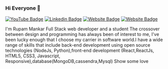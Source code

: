 ### Hi Everyone 👋

[![YouTube Badge](https://img.shields.io/badge/YouTube-codoblog-red)](https://youtube.com/channel/UCkgYqlsFvu7Tq-W2n8aQwtg)
[![Linkedin Badge](https://img.shields.io/badge/-Rupam-blue?style=flat-square&logo=Linkedin&logoColor=white&link=https://www.linkedin.com/in/rupam-mankar-2686b7189/)](https://www.linkedin.com/in/rupam-mankar-2686b7189/)
[![Website Badge](https://img.shields.io/badge/WebSite-codemaifil-green)](https://rupammankar.netlify.app/)
[![Website Badge](https://img.shields.io/badge/StackOverflow-Rupam-yellow)](https://stackoverflow.com/users/19592192/rupam-mankar)


I'm Rupam Mankar
Full Stack web developer and a student
The crossover between design and programming has always been of interest to me, I've been lucky enough that I choose my carrier in software world.I have a wide range of skills that include back-end development using open source technologies (NodeJs, Python),front-end development (React,ReactJs, HTML5, CSS3, Javascript, Responsive),database(MongoDB,cassendra,Mysql) Show some love

<!--
**RupamDeveloper/RupamDeveloper** is a ✨ _special_ ✨ repository because its `README.md` (this file) appears on your GitHub profile.

Here are some ideas to get you started:

- 🔭 I’m currently working on ...
- 🌱 I’m currently learning ...
- 👯 I’m looking to collaborate on ...
- 🤔 I’m looking for help with ...
- 💬 Ask me about ...
- 📫 How to reach me: ...
- 😄 Pronouns: ...
- ⚡ Fun fact: ...
-->
